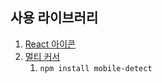 ## 사용 라이브러리
1. [React 아이콘](https://react-icons.github.io/react-icons/)
2. [멀티 커서](https://github.com/YIZHUANG/react-multi-carousel)
   1. `npm install mobile-detect`